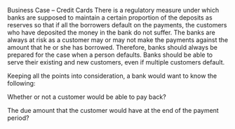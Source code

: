 Business Case – Credit Cards
There is a regulatory measure under which banks are supposed to maintain a certain proportion of the deposits as reserves so that if all the borrowers default on the payments, the customers who have deposited the money in the bank do not suffer.
The banks are always at risk as a customer may or may not make the payments against the amount that he or she has borrowed. Therefore, banks should always be prepared for the case when a person defaults.
Banks should be able to serve their existing and new customers, even if multiple customers default.

Keeping all the points into consideration, a bank would want to know the following:

Whether or not a customer would be able to pay back? 

The due amount that the customer would have at the end of the payment period? 
